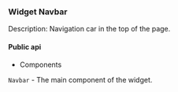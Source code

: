 ### Widget Navbar

Description: Navigation car in the top of the page.       

#### Public api

- Components

`Navbar` - The main component of the widget. 
